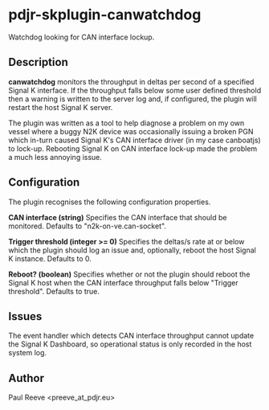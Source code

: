 # pdjr-skplugin-canwatchdog

Watchdog looking for CAN interface lockup.

## Description
**canwatchdog** monitors the throughput in deltas per second of a
specified Signal K interface.
If the throughput falls below some user defined threshold then a
warning is written to the server log and, if configured, the plugin
will restart the host Signal K server.

The plugin was written as a tool to help diagnose a problem on my
own vessel where a buggy N2K device was occasionally issuing a
broken PGN which in-turn caused Signal K's CAN interface driver
(in my case canboatjs) to lock-up.
Rebooting Signal K on CAN interface lock-up made the problem a
much less annoying issue.

## Configuration
The plugin recognises the following configuration properties.

**CAN interface (string)**
Specifies the CAN interface that should be monitored.
Defaults to "n2k-on-ve.can-socket".

**Trigger threshold (integer >= 0)**
Specifies the deltas/s rate at or below which the plugin should log
an issue and, optionally, reboot the host Signal K instance.
Defaults to 0.

**Reboot? (boolean)**
Specifies whether or not the plugin should reboot the Signal K host
when the CAN interface throughput falls below "Trigger threshold".
Defaults to true.

## Issues
The event handler which detects CAN interface throughput cannot update
the Signal K Dashboard, so operational status is only recorded in the
host system log.

## Author
Paul Reeve <preeve_at_pdjr.eu>
